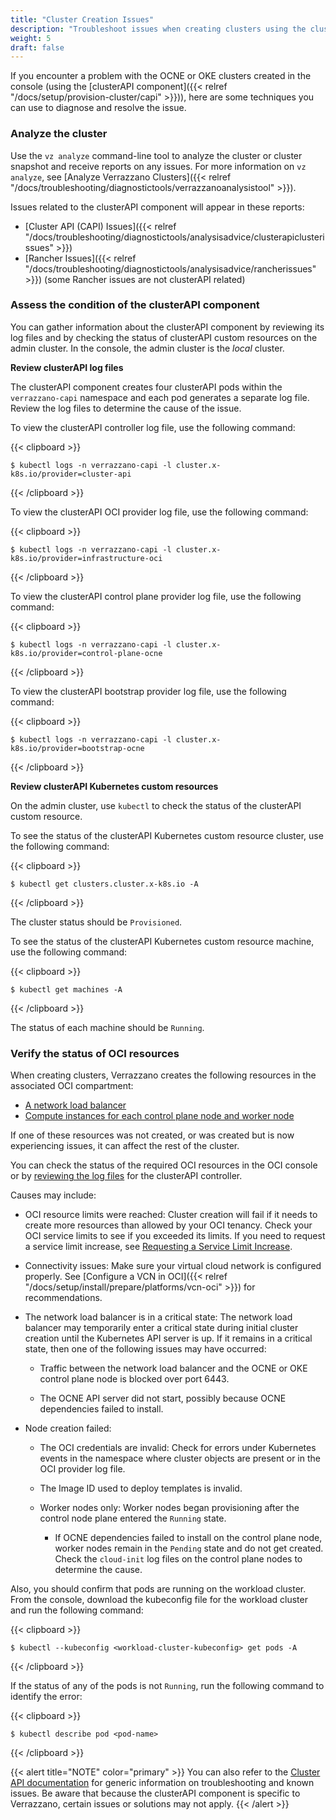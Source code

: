 ```yaml
---
title: "Cluster Creation Issues"
description: "Troubleshoot issues when creating clusters using the clusterAPI component"
weight: 5
draft: false
---
```


If you encounter a problem with the OCNE or OKE clusters created in the console (using the [clusterAPI component]({{< relref "/docs/setup/provision-cluster/capi" >}})), here are some techniques you can use to diagnose and resolve the issue.

### Analyze the cluster

Use the `vz analyze` command-line tool to analyze the cluster or cluster snapshot and receive reports on any issues. For more information on `vz analyze`, see [Analyze Verrazzano Clusters]({{< relref "/docs/troubleshooting/diagnostictools/verrazzanoanalysistool" >}}).

Issues related to the clusterAPI component will appear in these reports:

* [Cluster API (CAPI) Issues]({{< relref "/docs/troubleshooting/diagnostictools/analysisadvice/clusterapiclusterissues" >}})
* [Rancher Issues]({{< relref "/docs/troubleshooting/diagnostictools/analysisadvice/rancherissues" >}}) (some Rancher issues are not clusterAPI related)

### Assess the condition of the clusterAPI component

You can gather information about the clusterAPI component by reviewing its log files and by checking the status of clusterAPI custom resources on the admin cluster. In the console, the admin cluster is the *local* cluster.

**Review clusterAPI log files**

The clusterAPI component creates four clusterAPI pods within the `verrazzano-capi` namespace and each pod generates a separate log file. Review the log files to determine the cause of the issue.

To view the clusterAPI controller log file, use the following command:

{{< clipboard >}}
<div class="highlight">

```
$ kubectl logs -n verrazzano-capi -l cluster.x-k8s.io/provider=cluster-api
```
{{< /clipboard >}}
</div>

To view the clusterAPI OCI provider log file, use the following command:

{{< clipboard >}}
<div class="highlight">

```
$ kubectl logs -n verrazzano-capi -l cluster.x-k8s.io/provider=infrastructure-oci
```
{{< /clipboard >}}
</div>

To view the clusterAPI control plane provider log file, use the following command:

{{< clipboard >}}
<div class="highlight">

```
$ kubectl logs -n verrazzano-capi -l cluster.x-k8s.io/provider=control-plane-ocne
```
{{< /clipboard >}}
</div>

To view the clusterAPI bootstrap provider log file, use the following command:

{{< clipboard >}}
<div class="highlight">

```
$ kubectl logs -n verrazzano-capi -l cluster.x-k8s.io/provider=bootstrap-ocne
```
{{< /clipboard >}}
</div>

**Review clusterAPI Kubernetes custom resources**

On the admin cluster, use `kubectl` to check the status of the clusterAPI custom resource.

To see the status of the clusterAPI Kubernetes custom resource cluster, use the following command:

{{< clipboard >}}
<div class="highlight">

```
$ kubectl get clusters.cluster.x-k8s.io -A
```
{{< /clipboard >}}

The cluster status should be `Provisioned`.

To see the status of the clusterAPI Kubernetes custom resource machine, use the following command:

{{< clipboard >}}
<div class="highlight">

```
$ kubectl get machines -A
```
{{< /clipboard >}}

The status of each machine should be `Running`. 

### Verify the status of OCI resources

When creating clusters, Verrazzano creates the following resources in the associated OCI compartment:

* [A network load balancer](https://docs.oracle.com/en-us/iaas/Content/NetworkLoadBalancer/NetworkLoadBalancers/list-network-load-balancer.htm)
* [Compute instances for each control plane node and worker node](https://docs.oracle.com/en-us/iaas/Content/Compute/home.htm)

If one of these resources was not created, or was created but is now experiencing issues, it can affect the rest of the cluster.

You can check the status of the required OCI resources in the OCI console or by [reviewing the log files](#assess-the-condition-of-the-clusterapi-component) for the clusterAPI controller.

Causes may include:

* OCI resource limits were reached: Cluster creation will fail if it needs to create more resources than allowed by your OCI tenancy. Check your OCI service limits to see if you exceeded its limits. If you need to request a service limit increase, see [Requesting a Service Limit Increase](https://docs.oracle.com/en-us/iaas/Content/General/Concepts/servicelimits.htm#Requesti).

* Connectivity issues: Make sure your virtual cloud network is configured properly. See [Configure a VCN in OCI]({{< relref "/docs/setup/install/prepare/platforms/vcn-oci" >}}) for recommendations.

* The network load balancer is in a critical state: The network load balancer may temporarily enter a critical state during initial cluster creation until the Kubernetes API server is up. If it remains in a critical state, then one of the following issues may have occurred:
    * Traffic between the network load balancer and the OCNE or OKE control plane node is blocked over port 6443.

    * The OCNE API server did not start, possibly because OCNE dependencies failed to install.

* Node creation failed:
    * The OCI credentials are invalid: Check for errors under Kubernetes events in the namespace where cluster objects are present or in the OCI provider log file.

    * The Image ID used to deploy templates is invalid.

    * Worker nodes only: Worker nodes began provisioning after the control node plane entered the `Running` state.
        * If OCNE dependencies failed to install on the control plane node, worker nodes remain in the `Pending` state and do not get created. Check the `cloud-init` log files on the control plane nodes to determine the cause.

Also, you should confirm that pods are running on the workload cluster. From the console, download the kubeconfig file for the workload cluster and run the following command:

{{< clipboard >}}
<div class="highlight">

```
$ kubectl --kubeconfig <workload-cluster-kubeconfig> get pods -A
```
{{< /clipboard >}}
</div>

If the status of any of the pods is not `Running`, run the following command to identify the error:

{{< clipboard >}}
<div class="highlight">

```
$ kubectl describe pod <pod-name>
```
{{< /clipboard >}}
</div>


{{< alert title="NOTE" color="primary" >}}
You can also refer to the [Cluster API documentation](https://cluster-api.sigs.k8s.io/user/troubleshooting.html) for generic information on troubleshooting and known issues. Be aware that because the clusterAPI component is specific to Verrazzano, certain issues or solutions may not apply.
{{< /alert >}}